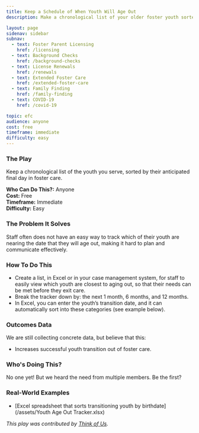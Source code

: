 ```yaml
---
title: Keep a Schedule of When Youth Will Age Out
description: Make a chronological list of your older foster youth sorted by their expected transition date.

layout: page
sidenav: sidebar
subnav:
  - text: Foster Parent Licensing
    href: /licensing
  - text: Background Checks
    href: /background-checks
  - text: License Renewals
    href: /renewals
  - text: Extended Foster Care
    href: /extended-foster-care
  - text: Family Finding
    href: /family-finding
  - text: COVID-19
    href: /covid-19

topic: efc
audience: anyone
cost: free
timeframe: immediate
difficulty: easy
---
```



### The Play

Keep a chronological list of the youth you serve, sorted by their anticipated final day in foster care.

**Who Can Do This?:**
Anyone<br />
**Cost:**
Free<br />
**Timeframe:**
Immediate<br />
**Difficulty:**
Easy<br />

### The Problem It Solves

Staff often does not have an easy way to track which of their youth are nearing the date that they will age out, making it hard to plan and communicate effectively.  

### How To Do This

* Create a list, in Excel or in your case management system, for staff to easily view which youth are closest to aging out, so that their needs can be met before they exit care.
* Break the tracker down by: the next 1 month, 6 months, and 12 months.
* In Excel, you can enter the youth’s transition date, and it can automatically sort into these categories (see example below).

### Outcomes Data

We are still collecting concrete data, but believe that this:
* Increases successful youth transition out of foster care.

### Who's Doing This?

No one yet! But we heard the need from multiple members. Be the first?

### Real-World Examples

* [Excel spreadsheet that sorts transitioning youth by birthdate](/assets/Youth Age Out Tracker.xlsx)

*This play was contributed by [Think of Us](https://thinkof-us.org).*